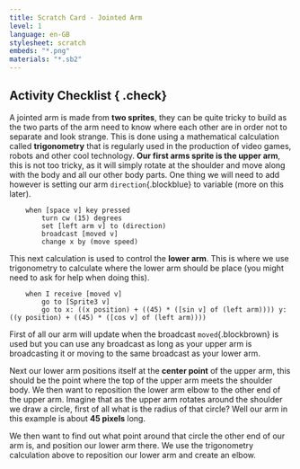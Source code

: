 ```yaml
---
title: Scratch Card - Jointed Arm
level: 1
language: en-GB
stylesheet: scratch
embeds: "*.png"
materials: "*.sb2"
---
```


## Activity Checklist { .check}

A jointed arm is made from **two sprites**, they can be quite tricky to build as the two parts of the arm need to know where each other are in order not to separate and look strange. This is done using a mathematical calculation called **trigonometry** that is regularly used in the production of video games, robots and other cool technology. **Our first arms sprite is the upper arm**, this is not too tricky, as it will simply rotate at the shoulder and move along with the body and all our other body parts. One thing we will need to add however is setting our arm `direction`{.blockblue} to variable (more on this later).

```blocks
	when [space v] key pressed
		turn cw (15) degrees
		set [left arm v] to (direction)
		broadcast [moved v]
		change x by (move speed)
```

This next calculation is used to control the **lower arm**. This is where we use trigonometry to calculate where the lower arm should be place (you might need to ask for help when doing this).

```blocks
	when I receive [moved v]
		go to [Sprite3 v]
		go to x: ((x position) + ((45) * ([sin v] of (left arm)))) y: ((y position) + ((45) * ([cos v] of (left arm))))
```

First of all our arm will update when the broadcast `moved`{.blockbrown} is used but you can use any broadcast as long as your upper arm is broadcasting it or moving to the same broadcast as your lower arm.

Next our lower arm positions itself at the **center point** of the upper arm, this should be the point where the top of the upper arm meets the shoulder body. We then want to reposition the lower arm elbow to the other end of the upper arm. Imagine that as the upper arm rotates around the shoulder we draw a circle, first of all what is the radius of that circle? Well our arm in this example is about **45 pixels** long.

We then want to find out what point around that circle the other end of our arm is, and position our lower arm there. We use the trigonometry calculation above to reposition our lower arm and create an elbow.
